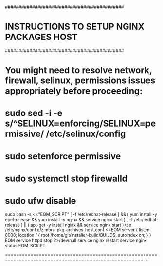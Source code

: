 
############################################
# INSTRUCTIONS TO SETUP NGINX PACKAGES HOST
############################################

# You might need to resolve network, firewall, selinux, permissions issues appropriately before proceeding:

# sudo sed -i -e s/^SELINUX=enforcing/SELINUX=permissive/ /etc/selinux/config
# sudo setenforce permissive
# sudo systemctl stop firewalld
# sudo ufw disable

sudo bash -s <<"EOM_SCRIPT"
[ -f /etc/redhat-release ] && ( yum install -y epel-release && yum install -y nginx && service nginx start )
[ -f /etc/redhat-release ] || ( apt-get -y install nginx && service nginx start )
tee /etc/nginx/conf.d/zimbra-pkg-archives-host.conf <<EOM
server {
listen 8008;
location / {
root /home/git/installer-build/BUILDS;
autoindex on;
}
}
EOM
service httpd stop 2>/dev/null
service nginx restart
service nginx status
EOM_SCRIPT


=========================================================================================================
